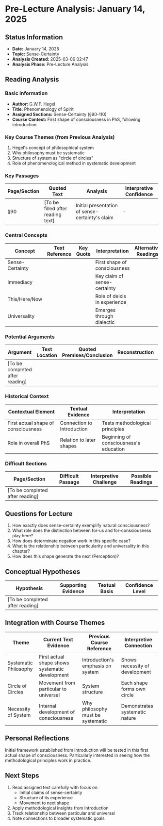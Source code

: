 # Pre-Lecture Analysis: January 14, 2025

## Status Information
- **Date:** January 14, 2025
- **Topic:** Sense-Certainty
- **Analysis Created:** 2025-03-06 02:47
- **Analysis Phase:** Pre-Lecture Analysis

## Reading Analysis
### Basic Information
- **Author:** G.W.F. Hegel
- **Title:** Phenomenology of Spirit
- **Assigned Sections:** Sense-Certainty (§90-110)
- **Course Context:** First shape of consciousness in PhS, following Introduction

### Key Course Themes (from Previous Analysis)
1. Hegel's concept of philosophical system
2. Why philosophy must be systematic
3. Structure of system as "circle of circles"
4. Role of phenomenological method in systematic development

### Key Passages
| Page/Section | Quoted Text | Analysis | Interpretive Confidence |
|-------------|------------|----------|------------------------|
| §90 | [To be filled after reading text] | Initial presentation of sense-certainty's claim | - |

### Central Concepts
| Concept | Text Reference | Key Quote | Interpretation | Alternative Readings |
|---------|---------------|-----------|----------------|---------------------|
| Sense-Certainty | | | First shape of consciousness | |
| Immediacy | | | Key claim of sense-certainty | |
| This/Here/Now | | | Role of deixis in experience | |
| Universality | | | Emerges through dialectic | |

### Potential Arguments
| Argument | Text Location | Quoted Premises/Conclusion | Reconstruction | Interpretive Issues |
|----------|--------------|---------------------------|----------------|---------------------|
| [To be completed after reading] | | | | |

### Historical Context
| Contextual Element | Textual Evidence | Interpretation |
|--------------------|------------------|----------------|
| First actual shape of consciousness | Connection to Introduction | Tests methodological principles |
| Role in overall PhS | Relation to later shapes | Beginning of consciousness's education |

### Difficult Sections
| Page/Section | Difficult Passage | Interpretive Challenge | Possible Readings |
|-------------|-------------------|------------------------|-------------------|
| [To be completed after reading] | | | |

## Questions for Lecture
1. How exactly does sense-certainty exemplify natural consciousness?
2. What role does the distinction between for-us and for-consciousness play here?
3. How does determinate negation work in this specific case?
4. What is the relationship between particularity and universality in this chapter?
5. How does this shape generate the next (Perception)?

## Conceptual Hypotheses
| Hypothesis | Supporting Evidence | Textual Basis | Confidence Level |
|-----------|-------------------|--------------|-----------------|
| [To be completed after reading] | | | |

## Integration with Course Themes
| Theme | Current Text Evidence | Previous Course Reference | Interpretive Connection |
|-------|----------------------|--------------------------|------------------------|
| Systematic Philosophy | First actual shape shows systematic development | Introduction's emphasis on system | Shows necessity of development |
| Circle of Circles | Movement from particular to universal | System structure | Each shape forms own circle |
| Necessity of System | Internal development of consciousness | Why philosophy must be systematic | Demonstrates systematic nature |

## Personal Reflections
Initial framework established from Introduction will be tested in this first actual shape of consciousness. Particularly interested in seeing how the methodological principles work in practice.

## Next Steps
1. Read assigned text carefully with focus on:
   - Initial claims of sense-certainty
   - Structure of its experience
   - Movement to next shape
2. Apply methodological insights from Introduction
3. Track relationship between particular and universal
4. Note connections to broader systematic goals